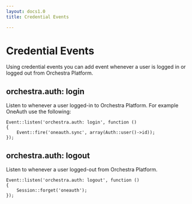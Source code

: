 ```yaml
---
layout: docs1.0
title: Credential Events

---
```


# Credential Events

Using credential events you can add event whenever a user is logged in or logged out from Orchestra Platform.

## orchestra.auth: login

Listen to whenever a user logged-in to Orchestra Platform. For example OneAuth use the following:

	Event::listen('orchestra.auth: login', function ()
	{
		Event::fire('oneauth.sync', array(Auth::user()->id));
	});

## orchestra.auth: logout

Listen to whenever a user logged-out from Orchestra Platform.

	Event::listen('orchestra.auth: logout', function ()
	{
		Session::forget('oneauth');
	});
